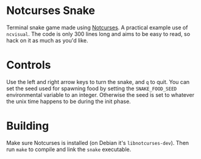 # Notcurses Snake
Terminal snake game made using [Notcurses](https://github.com/dankamongmen/notcurses). A practical
example use of `ncvisual`. The code is only 300 lines long and aims to be easy to read, so hack on
it as much as you'd like.

# Controls
Use the left and right arrow keys to turn the snake, and `q` to quit. You can set the seed used for
spawning food by setting the `SNAKE_FOOD_SEED` environmental variable to an integer. Otherwise the
seed is set to whatever the unix time happens to be during the init phase.

# Building
Make sure Notcurses is installed (on Debian it's `libnotcurses-dev`). Then run `make`
to compile and link the `snake` executable.
